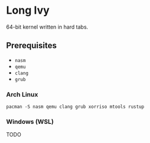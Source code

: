 # Long Ivy
64-bit kernel written in hard tabs.
## Prerequisites
- `nasm`
- `qemu`
- `clang` 
- `grub`

### Arch Linux
```
pacman -S nasm qemu clang grub xorriso mtools rustup
```

### Windows (WSL)

TODO
